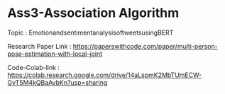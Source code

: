 # Ass3-Association Algorithm

Topic : EmotionandsentimentanalysisoftweetsusingBERT

Research Paper Link : https://paperswithcode.com/paper/multi-person-pose-estimation-with-local-joint

Code-Colab-link : https://colab.research.google.com/drive/14aLspmK2MbTUmECW-GvT5M4kQBaAvbKn?usp=sharing







